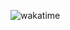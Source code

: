 ![wakatime](https://wakatime.com/share/@599e9168-ccb1-4e29-8ce7-cb9dca053468/28c601d8-e204-47d7-9f3d-f8fbdb4c86c5.svg)
